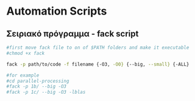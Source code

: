 # Automation Scripts   

## Σειριακό πρόγραμμα - fack script

```sh
#first move fack file to on of $PATH folders and make it executable
#chmod +x fack

fack -p path/to/code -f filename {-O3, -O0} {--big, --small} {-ALL}

#for example
#cd parallel-processing
#fack -p 1b/ --big -O3
#fack -p 1c/ --big -O3 -lblas
```
